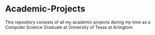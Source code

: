 # Academic-Projects
This repository consists of all my academic projects during my time as a Computer Science Graduate at University of Texas at Arlingtom
